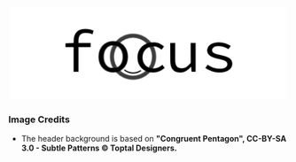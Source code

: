 <div align="center">
  <p>
    <!-- Redd -->
    <img src="images/banner.png" width="500"><br>
  </p>
</div>

### Image Credits

- The header background is based on **"Congruent Pentagon", CC-BY-SA 3.0 - Subtle Patterns © Toptal Designers.**
